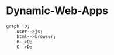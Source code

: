 # Dynamic-Web-Apps

```mermaid
graph TD;
    user-->js;
    html-->browser;
    B-->D;
    C-->D;
```

